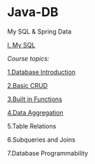 # Java-DB
My SQL &amp; Spring Data

<a href="https://github.com/Evuns/Java-DB/tree/master/MySQL" target="_blank"> I. My SQL</a>

_Course topics:_

<a href="https://github.com/Evuns/Java-DB/tree/master/MySQL/DatabaseIntroduction" target="_blank">1.Database Introduction</a>

<a href="https://github.com/Evuns/Java-DB/tree/master/MySQL/Basic%20CRUD" target="_blank">2.Basic CRUD</a>

<a href="https://github.com/Evuns/Java-DB/tree/master/MySQL/Built-in%20Functions" target="_blank">3.Built in Functions</a>

<a href="https://github.com/Evuns/Java-DB/tree/master/MySQL/DataAggregation" target="_blank">4.Data Aggregation</a>

5.Table Relations

6.Subqueries and Joins

7.Database Programmability
